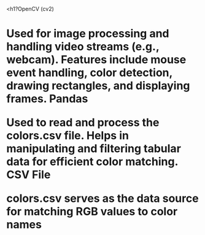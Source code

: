 <h1?OpenCV (cv2)<h1>

Used for image processing and handling video streams (e.g., webcam).
Features include mouse event handling, color detection, drawing rectangles, and displaying frames.
Pandas

Used to read and process the colors.csv file.
Helps in manipulating and filtering tabular data for efficient color matching.
CSV File

colors.csv serves as the data source for matching RGB values to color names
